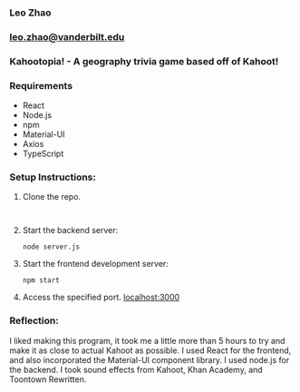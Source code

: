 ### Leo Zhao
### leo.zhao@vanderbilt.edu
### Kahootopia! - A geography trivia game based off of Kahoot!

### Requirements
- React
- Node.js
- npm
- Material-UI
- Axios
- TypeScript
  
### Setup Instructions: 
1. Clone the repo.
   ```git clone https://github.com/1leozhao/Kahootopia-Change
  
3. Start the backend server:
   ```cd /geography-trivia/server
   node server.js
   
4. Start the frontend development server:
   ```cd /geography-trivia
   npm start

5. Access the specified port. [localhost:3000](http://localhost:3000/)

### Reflection:
I liked making this program, it took me a little more than 5 hours to try and make it as close to actual Kahoot as possible. I used React for the frontend, and also incorporated the Material-UI component library. I used node.js for the backend. I took sound effects from Kahoot, Khan Academy, and Toontown Rewritten.

